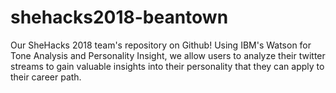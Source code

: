 # shehacks2018-beantown
Our SheHacks 2018 team's repository on Github! Using IBM's Watson for Tone Analysis and Personality Insight, we allow users to analyze their twitter streams to gain valuable insights into their personality that they can apply to their career path. 
